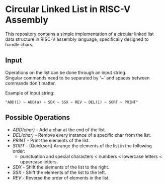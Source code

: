 
# Circular Linked List in RISC-V Assembly

This repository contains a simple implementation of a circular linked list data structure in RISC-V assembly language, specifically designed to handle chars.

## Input

Operations on the list can be done through an input string.<br>
Singular commands need to be separated by *'~'* and spaces between commands don't matter.

Example of input string:

```
"ADD(1) ~ ADD(a) ~ SDX ~ SSX ~ REV ~ DEL(1) ~ SORT ~ PRINT"
```

## Possible Operations 

- *ADD(char)* - Add a char at the end of the list.
- *DEL(char)* - Remove every instance of a specific char from the list.
- *PRINT* - Print the elements of the list.
- *SORT* - (Quicksort) Arrange the elements of the list in the following order:<br>
  * punctuation and special characters < numbers < lowercase letters < uppercase letters.
- *SDX* - Shift the elements of the list to the right.
- *SSX* - Shift the elements of the list to the left.
- *REV* - Reverse the order of elements in the list.

